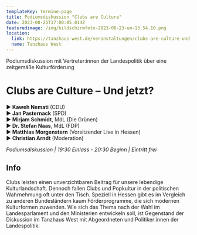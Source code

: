 ```yaml
---
templateKey: termine-page
title: Podiumsdiskussion "Clubs are Culture"
date: 2023-08-25T17:00:05.014Z
featuredimage: /img/bildschirmfoto-2023-08-23-um-13.54.10.png
location:
  link: https://tanzhaus-west.de/veranstaltungen/clubs-are-culture-und-jetzt/
  name: Tanzhaus West
---
```

Podiumsdiskussion mit Vertreter:innen der Landespolitik über eine zeitgemäße Kulturförderung

# Clubs are Culture – Und jetzt?

**► Kaweh Nemati** (CDU)\
**► Jan Pasternack** (SPD)\
**► Mirjam Schmidt**, MdL (Die Grünen)\
**► Dr. Stefan Naas**, MdL (FDP)\
**► Matthias Morgenstern** (Vorsitzender Live in Hessen)\
**► Christian Arndt** (Moderation)

*Podiumsdiskussion | 19:30 Einlass - 20:30 Beginn | Eintritt frei* 

## Info

Clubs leisten einen unverzichtbaren Beitrag für unsere lebendige Kulturlandschaft. Dennoch fallen Clubs und Popkultur in der politischen Wahrnehmung oft unter den Tisch. Speziell in Hessen gibt es im Vergleich zu anderen Bundesländern kaum Förderprogramme, die sich modernen Kulturformen zuwenden. Wie sich das Thema nach der Wahl im Landesparlament und den Ministerien entwickeln soll, ist Gegenstand der Diskussion im Tanzhaus West mit Abgeordneten und Politiker:innen der Landespolitik.